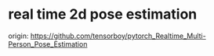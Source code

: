 # real time 2d pose estimation
origin: https://github.com/tensorboy/pytorch_Realtime_Multi-Person_Pose_Estimation 

